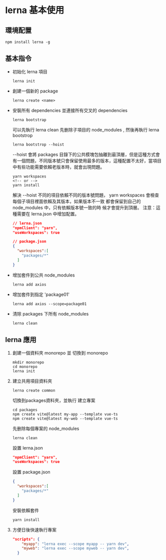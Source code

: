 # lerna 基本使用
## 環境配置
```
npm install lerna -g
```

## 基本指令
* 初始化 lerna 項目
  ```
  lerna init
  ```
* 創建一個新的 package
  ```
  lerna create <name>
  ```
* 安裝所有 dependencies 並連接所有交叉的 dependencies
  ```
  lerna bootstrap
  ```
  可以先執行 lerna clean 先删除子項目的 node_modules , 然後再執行 lerna bootstrop
  ```
  lerna bootstrop --hoist
  ```
  --hoist 會將 packages 目錄下的公共模塊包抽離到最頂層，但是這種方式會有一個問題，不同版本號只會保留使用最多的版本，這種配置不太好，當項目中有些功能需要依賴老版本時，就會出現問題。

  ```
  yarn workspaces
  <!-- or -->
  yarn install
  ```
  解決 --hoist 不同的項目依賴不同的版本號問題， yarn   workspaces 會檢查每個子項目裡面依賴及其版本，如果版本不一致 都會保留到自己的 node_modules 中，只有依賴版本號一致的時 候才會提升到頂層。
  注意：這種需要在 lerna.json 中增加配置。
  ```json
  // lerna.json
  "npmClient": "yarn",
  "useWorkspaces": true
  ```
  ```json
  // package.json
  { 
    "workspaces":[
      "packages/*"
    ]
  }
  ```

* 增加套件到公共 node_modules
  ```
  lerna add axios
  ```
* 增加套件到指定 'package01'
  ```
  lerna add axios --scope=package01
  ```
* 清除 packages 下所有 node_modules
  ```
  lerna clean
  ```

## lerna 應用
1. 創建一個資料夾 monorepo 並 切換到 monorepo 
   ```
   mkdir monorepo
   cd monorepo
   lerna init
   ```
2. 建立共用項目資料夾
   ```
   lerna create common
   ```
   切換到packages資料夾，並執行 建立專案
   ```
   cd packages
   npm create vite@latest my-app --template vue-ts
   npm create vite@latest my-web --template vue-ts
   ```
   先删除每個專案的 node_modules 
   ```
   lerna clean
   ```
   設置 lerna.json
   ```json
   "npmClient": "yarn",
   "useWorkspaces": true
   ```
   設置 package.json
   ```json
   { 
     "workspaces":[
       "packages/*"
     ]
   }
   ```
   安裝依賴套件
   ```
   yarn install
   ```
   
3. 方便日後快速執行專案
   ```json
   "scripts": {
       "myapp": "lerna exec --scope myapp -- yarn dev",
       "myweb": "lerna exec --scope myweb -- yarn dev",
     }
   ```
